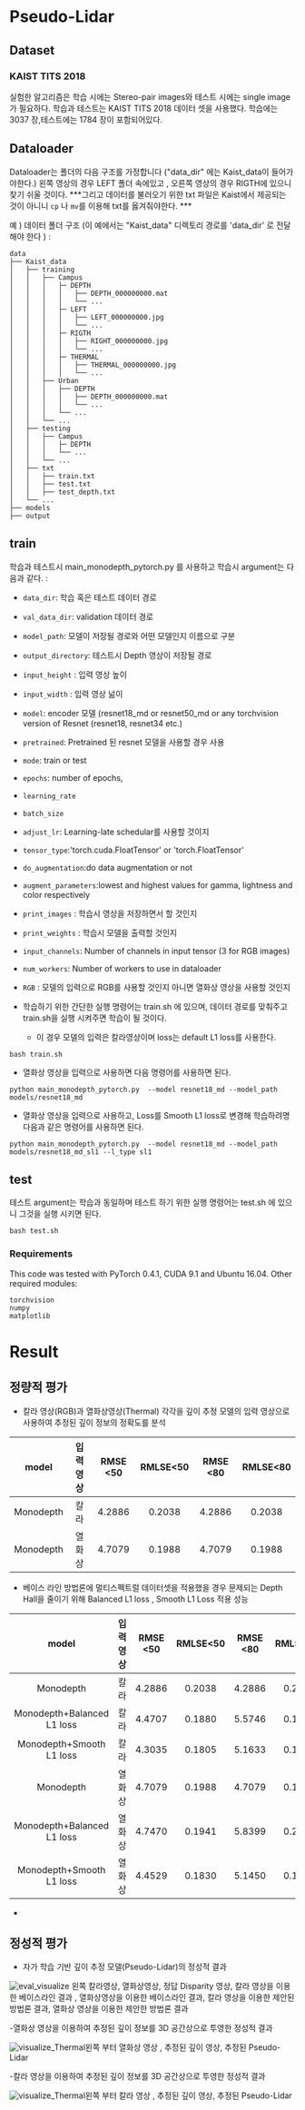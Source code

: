 # Pseudo-Lidar

## Dataset

### KAIST TITS 2018

실험한 알고리즘은 학습 시에는 Stereo-pair images와 테스트 시에는 single image가 필요하다.
학습과 테스트는  KAIST TITS 2018 데이터 셋을 사용했다.
학습에는 3037 장,테스트에는 1784 장이 포함되어있다. 

## Dataloader
Dataloader는 폴더의 다음 구조를 가정합니다 ("data_dir" 에는 Kaist_data이 들어가야한다.)
왼쪽 영상의 경우 LEFT 폴더 속에있고 , 오른쪽 영상의 경우 RIGTH에 있으니 찾기 쉬울 것이다.
***그리고 데이터를 불러오기 위한 txt 파일은 Kaist에서 제공되는 것이 아니니 ```cp``` 나 ```mv```를 이용해 txt를 옳겨줘야한다. ***

예 ) 데이터 폴더 구조 (이 예에서는 "Kaist_data" 디렉토리 경로를 'data_dir' 로 전달해야 한다 ) :
```
data
├── Kaist_data
│   ├── training
│   │   ├── Campus
│   │   │   ├─ DEPTH
│   │   │   │   ├── DEPTH_000000000.mat
│   │   │   │   └── ...
│   │   │   ├─ LEFT
│   │   │   │   ├── LEFT_000000000.jpg
│   │   │   │   └── ...
│   │   │   ├─ RIGTH
│   │   │   │   ├── RIGHT_000000000.jpg
│   │   │   │   └── ...
│   │   │   ├─ THERMAL
│   │   │   │   ├── THERMAL_000000000.jpg
│   │   │   │   └── ...
│   │   ├── Urban
│   │   │   ├── DEPTH
│   │   │   │   ├── DEPTH_000000000.mat
│   │   │   │   └── ...
│   │   │   └── ...
│   │   └── ...
│   ├── testing
│   │   ├── Campus
│   │   │   ├─ DEPTH
│   │   │   └── ...
│   │   └── ...
│   ├── txt
│   │   ├── train.txt
│   │   ├── test.txt
│   │   ├── test_depth.txt
│   └── ...
├── models
├── output

```

## train

학습과 테스트시 main_monodepth_pytorch.py 를 사용하고 학습시 argument는 다음과 같다. :
 - `data_dir`: 학습 혹은 테스트 데이터 경로
 - `val_data_dir`:  validation 데이터 경로
 - `model_path`: 모델이 저장될 경로와 어떤 모델인지 이름으로 구분
 - `output_directory`: 테스트시 Depth 영상이 저장될 경로
 - `input_height` : 입력 영상 높이
 - `input_width` : 입력 영상 넒이
 - `model`:  encoder 모델 (resnet18_md or resnet50_md or any torchvision version of Resnet (resnet18, resnet34 etc.)
 - `pretrained`: Pretrained 된 resnet 모델을 사용할 경우 사용
 - `mode`: train or test
 - `epochs`: number of epochs,
 - `learning_rate` 
 - `batch_size` 
 - `adjust_lr`: Learning-late schedular를 사용할 것이지
 - `tensor_type`:'torch.cuda.FloatTensor' or 'torch.FloatTensor'
 - `do_augmentation`:do data augmentation or not
 - `augment_parameters`:lowest and highest values for gamma, lightness and color respectively
 - `print_images` : 학습시 영상을 저장하면서 할 것인지
 - `print_weights` : 학습시 모델을 출력할 것인지
 - `input_channels`: Number of channels in input tensor (3 for RGB images)
 - `num_workers`: Number of workers to use in dataloader
 - `RGB` : 모델의 입력으로 RGB를 사용할 것인지 아니면 열화상 영상을 사용할 것인지 

- 학습하기 위한 간단한 실행 명령어는 train.sh 에 있으며, 데이터 경로를 맞춰주고 train.sh을 실행 시켜주면 학습이 될 것이다.
   - 이 경우 모델의 입력은 칼라영상이며 loss는 default L1 loss를 사용한다. 
```
bash train.sh
```

- 열화상 영상을 입력으로 사용하면 다음 명령어를 사용하면 된다.
```
python main_monodepth_pytorch.py  --model resnet18_md --model_path models/resnet18_md
```
- 열화상 영상을 입력으로 사용하고, Loss를 Smooth L1 loss로 변경해 학습하려명 다음과 같은 명령어를 사용하면 된다. 
```
python main_monodepth_pytorch.py  --model resnet18_md --model_path models/resnet18_md_sl1 --l_type sl1
```
## test
테스트 argument는 학습과 동일하며 테스트 하기 위한 실행 명령어는 test.sh 에 있으니 그것을 실행 시키면 된다.

```
bash test.sh
```

### Requirements
This code was tested with PyTorch 0.4.1, CUDA 9.1 and Ubuntu 16.04. Other required modules:

```
torchvision
numpy
matplotlib
```
# Result

## 정량적 평가

- 칼라 영상(RGB)과 열화상영상(Thermal) 각각을 깊이 추정 모델의 입력 영상으로 사용하여 추정된 깊이 정보의 정확도를 분석

| model |  입력영상| RMSE <50| RMLSE<50 | RMSE <80| RMLSE<80 |
|:-----: | :-----:|:-----: |:-----: |:-----: |:-----: |
| Monodepth |   칼라  |  4.2886 |  0.2038  | 4.2886 | 0.2038 |
| Monodepth |   열화상 |  4.7079 |  0.1988 | 4.7079 | 0.1988 |

- 베이스 라인 방법론에 멀티스펙트럴 데이터셋을 적용했을 경우 문제되는 Depth Hall을 줄이기 위해 Balanced L1 loss , Smooth L1 Loss 적용 성능

| model |  입력영상| RMSE <50| RMLSE<50 | RMSE <80| RMLSE<80 |
|:-----: | :-----:|:-----: |:-----: |:-----: |:-----: |
| Monodepth |   칼라  |  4.2886 |  0.2038  | 4.2886 | 0.2038 |
| Monodepth+Balanced L1 loss |   칼라 |  4.4707 |  0.1880 | 5.5746 | 0.1955 |
| Monodepth+Smooth L1 loss |   칼라  |  4.3035 |  0.1805  | 5.1633 | 0.1895 |
| Monodepth |   열화상 |  4.7079 |  0.1988 | 4.7079 | 0.1988 |
| Monodepth+Balanced L1 loss |   열화상  |  4.7470 |  0.1941  | 5.8399 | 0.2058 |
| Monodepth+Smooth L1 loss |   열화상 |  4.4529 |  0.1830 | 5.1450 | 0.1897 |

- 
## 정성적 평가
- 자가 학습 기반 깊이 추정 모델(Pseudo-Lidar)의 정성적 결과

![eval_visualize](images/eval_visualize.png) 왼쪽 칼라영상, 열화상영상, 정답 Disparity 영상, 칼라 영상을 이용한 베이스라인 결과 , 열화상영상을 이용한  베이스라인 결과, 칼라 영상을 이용한 제안된 방법론 결과, 열화상 영상을 이용한 제안한 방법론 결과

-열화상 영상을 이용하여 추정된 깊이 정보를 3D 공간상으로 투영한 정성적 결과

![visualize_Thermal](images/visualize_Thermal.jpg)왼쪽 부터  열화상 영상 , 추정된 깊이 영상,  추정된 Pseudo-Lidar 

-칼라 영상을 이용하여 추정된 깊이 정보를 3D 공간상으로 투영한 정성적 결과

![visualize_Thermal](images/visualize_RGB.jpg)왼쪽 부터  칼라 영상 , 추정된 깊이 영상,  추정된 Pseudo-Lidar 


